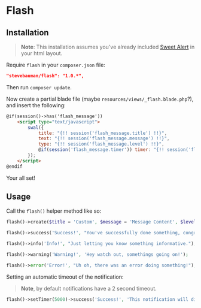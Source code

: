 # Flash

## Installation

> **Note**: This installation assumes you've already included [Sweet Alert](http://t4t5.github.io/sweetalert/)
> in your html layout.

Require `flash` in your `composer.json` file:

```json
"stevebauman/flash": "1.0.*",
```

Then run `composer update`.

Now create a partial blade file (maybe `resources/views/_flash.blade.php`?), and insert the following:

```html
@if(session()->has('flash_message'))
    <script type="text/javascript">
        swal({
            title: "{!! session('flash_message.title') !!}",
            text: "{!! session('flash_message.message') !!}",
            type: "{!! session('flash_message.level') !!}",
            @if(session('flash_message.timer')) timer: "{!! session('flash_message.timer') !!}" @endif
        });
    </script>
@endif
```

Your all set!

## Usage

Call the `flash()` helper method like so:

```php
flash()->create($title = 'Custom', $message = 'Message Content', $level = 'info');

flash()->success('Success!', "You've successfully done something, congrats!");

flash()->info('Info!', "Just letting you know something informative.");

flash()->warning('Warning!', 'Hey watch out, somethings going on!');

flash()->error('Error!', "Uh oh, there was an error doing something!");
```

Setting an automatic timeout of the notification:

> **Note**, by default notifications have a 2 second timeout.

```php
flash()->setTimer(5000)->success('Success!', 'This notification will disappear in five seconds.');
```
